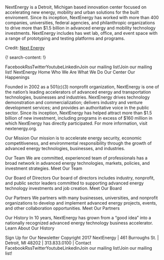 
NextEnergy is a Detroit, Michigan based innovation center focused on accelerating new energy, mobility and urban solutions for the built enviroment. Since its inception, NextEnergy has worked with more than 400 companies, universities, federal agencies, and philanthropic organizations to drive more than $1.5 billion in advanced energy and mobility technology investments. NextEnergy includes has wet lab, office, and event space with a range of prototyping and testing platforms and programs. 

Credit: [Next Energy](https://nextenergy.org/)


{! search-content: !}

FacebookRssTwitterYoutubeLinkedinJoin our mailing list!Join our mailing list!
NextEnergy
Home
Who We Are
What We Do
Our Center
Our Happenings

Founded in 2002 as a 501(c)(3) nonprofit organization, NextEnergy is one of the nation’s leading accelerators of advanced energy and transportation technologies, businesses and industries. NextEnergy drives technology demonstration and commercialization; delivers industry and venture development services; and provides an authoritative voice in the public sector. Since its inception, NextEnergy has helped attract more than $1.5 billion of new investment, including programs in excess of $160 million in which NextEnergy has directly participated. For more information, visit nextenergy.org.


Our Mission
Our mission is to accelerate energy security, economic competitiveness, and environmental responsibility through the growth of advanced energy technologies, businesses, and industries.

Our Team
We are committed, experienced team of professionals has a broad network in advanced energy technologies, markets, policies, and investment strategies.
Meet Our Team

Our Board of Directors
Our board of directors includes industry, nonprofit, and public sector leaders committed to supporting advanced energy technology investments and job creation.
Meet Our Board 

Our Partners
We partners with many businesses, universities, and nonprofit organizations to develop and implement advanced energy projects, events, and other collaboration opportunities.
Meet Our Partners

Our History
In 10 years, NextEnergy has grown from a “good idea” into a nationally recognized advanced energy technology business accelerator.
Learn About Our History
 


 

Sign Up for Our Newsletter
Copyright 2017 NextEnergy | 461 Burroughs St. | Detroit, MI 48202 | 313.833.0100 | Contact
FacebookRssTwitterYoutubeLinkedinJoin our mailing list!Join our mailing list!

